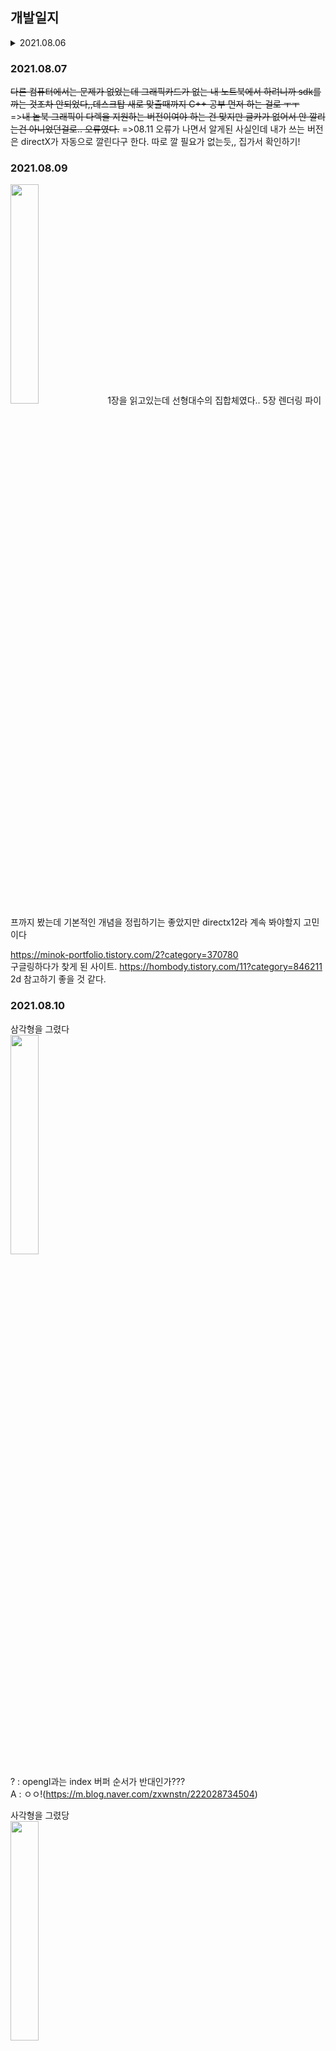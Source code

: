 ## 개발일지

<details>
<summary>2021.08.06</summary>
<div markdown="1">

  뿅하면 만들어지는 유니티, 언리얼과 다르게 창을 만드는 것부터 아니 프로젝트를 세팅하는 것부터 많은 고난이 있었다...<br>
  특히 윈도우 api를 처음 쓰다보니 LRESULT, wWinMain,hwnd 등 작은 단어 하나하나가 모두 모르는 단어여서 <br>
  코드를 읽어내리는데만 오랜 시간이 걸리고 이해도 잘 안가서 너무 힘들었는데 참고자료[1] 링크 덕분에 전반적으로 이해하기 좋았다.<br>
  
  <오늘 알게 된 점><br>
    다이렉트x 공부를 위해 이것저것 코드를 읽다보니 wWinMain앞에 붙어 있는 무엇인가가 다 달랐다. 찾아보니 결국 이름만 다르고 같은 것들이었다.<br>
    callback == winapi == apientry
    

</div>
</details>

### 2021.08.07
  <strike>다른 컴퓨터에서는 문제가 없었는데 그래픽카드가 없는 내 노트북에서 하려니까 sdk를 까는 것조차 안되었다,,데스크탑 새로 맞출때까지 C++ 공부 먼저 하는 걸로 ㅜㅜ</strike><br>
  =><strike>내 놑북 그래픽이 다렉을 지원하는 버전이여야 하는 건 맞지만 글카가 없어서 안 깔리는건 아니었던걸로.. 오류였다.</strike>
  =>08.11 오류가 나면서 알게된 사실인데 내가 쓰는 버전은 directX가 자동으로 깔린다구 한다. 따로 깔 필요가 없는듯,, 집가서 확인하기!
  

### 2021.08.09

<img src="https://user-images.githubusercontent.com/49023736/128650580-85dd1d33-02a5-44bd-a6ce-4b6153cd03c8.jpg" width="30%" height="30%" />
  1장을 읽고있는데 선형대수의 집합체였다.. 5장 렌더링 파이프까지 봤는데 기본적인 개념을 정립하기는 좋았지만 directx12라 계속 봐야할지 고민이다
  
  https://minok-portfolio.tistory.com/2?category=370780 <br>
  구글링하다가 찾게 된 사이트.
  https://hombody.tistory.com/11?category=846211
  2d 참고하기 좋을 것 같다.

### 2021.08.10

삼각형을 그렸다<br>
<img src="https://user-images.githubusercontent.com/49023736/128795674-805808d6-0d63-48b4-a3a2-e75a57280504.png" width="30%" height="30%" />

? : opengl과는 index 버퍼 순서가 반대인가???<br>
A : ㅇㅇ!(https://m.blog.naver.com/zxwnstn/222028734504)

사각형을 그렸당<br>
<img src="https://user-images.githubusercontent.com/49023736/128796130-5be70c61-6347-4977-b38f-f7331168e7b7.png" width="30%" height="30%" />

direct3D 개요. 코드를 짜다보니까 device, deviceContext, 윈도우 핸들 등 반복되는 단어가 계속 나오는데 어렴풋이 알고 이해하려니까 속이 너무 답답.. 잘 모르겠는 단어들 먼저 공부를 하고 코드 이해를 하는게 좋을 것 같다.
https://m.blog.naver.com/masca140/220704230471 

내일 할거
https://m.blog.naver.com/atom723/190311655
https://docs.microsoft.com/en-us/windows/win32/direct3dgetstarted/work-with-dxgi

### 2021.08.11

<b>카메라 & 큐브 점프 및 움직이기</b> <br>
<img src="https://user-images.githubusercontent.com/49023736/128961176-46216515-b1b9-4398-b8f1-2442af54a443.gif" width="30%" height="30%" />

<strike>하루종일 texture만 했는데 알 수 없는 오류가 또 날 괴롭힌다.......
어디서 나는건지 모르겠어서 디버깅해보니까 d3dcompilefromfile 쪽에서 나고있었다. https://gpgstudy.com/forum/viewtopic.php?t=25475 <- 이 사이트에서 참고해보니, 세번째 인자가 비면 error가 발생할 수도 있다고 해서 다른 방식으로도 해보았지만 여전히 안된다....<br>
텍스쳐를 해야 라이팅을 하던 폰트를 하던 할텐데 ㅜㅜ</strike> <br>
텍스쳐 해결!! WCHAR 캐스팅을 잘못하고 있던 모양이다....(WCHAR*)L"hlsl파일명" 이런식으로 해주면 된당! ㅎㅅㅎ<br>

https://www.braynzarsoft.net/viewtutorial/q16390-directx-11-an-introduction-to-the-win32-api
이 예제도 한번 따라해봐야겠다

### 2021.08.12

<b>텍스쳐 입히기</b> <br>
https://user-images.githubusercontent.com/49023736/129129691-ac31f730-9d05-4d87-a171-17c7f9e03583.mp4

어찌저찌 하긴 했는데 솔직히 잘 이해 안된다,,,,,..

<오늘의 실수 포인트>
 - window 먼저 Initialization 하고, direct3d를 Initialization해줘야하는데 순서를 바꿔가지고 한참 걸렸다; ㅜ
 - 과연 내가 원하는 설정으로 바꿔서 사용할 수 있을지 의문이다..

위에 예제 사이트가 훨씬 이해하기 쉬웠다. 코드가 길어지면, 당연히 [0]보다는 가독성은 떨어지겠지만 처음 공부하는 입장에서 보면, 진행 과정을 따라 쭉 나열하고 있기 때문에 순서를 파악하기 좋았다!
그리고 개인적으로 느낀점인데 directX가 어려운 이유는 대충 깔짝이면서 공부하는건 불가능하기 때문이 아닐까..싶다 학교에서 opengl도 안배운 상태였다면 진작에 그만 뒀을것같다.

### 2021.08.13

<img src="https://user-images.githubusercontent.com/49023736/129440608-ece2b778-29bd-4263-a2d5-427a8203bf96.png" width="50%" height="40%" />

info/draw_rectanlge(projectionXX) 에 있는 코드의 흐름을 따라가보면 위와 같다.

-----------------

	VertexType vt;
	D3D11_INPUT_ELEMENT_DESC Playout[] =
	{
		{ "POSITION", 0, DXGI_FORMAT_R32G32B32_FLOAT, 0, 0, D3D11_INPUT_PER_VERTEX_DATA, 0 },
		{ "COLOR", 0, DXGI_FORMAT_R32G32B32_FLOAT, 0, sizeof(vt.pos), D3D11_INPUT_PER_VERTEX_DATA, 0 }
	};

** 정점 하나 기준
Playout[n]에 5번째 파라미터를 보면, position이 어디서부터 시작할 것인지를 물어보는 것이다. 현재 position같은 경우 XMFLOAT3을 이용하고 있기 때문에 
4*3, 총 12바이트를 사용한다. 그렇기 때문에 COLOR은 12바이트 뒤에서부터 할당되어야 한다. 
D3D11_APPEND_ALIGNED_ELEMENT<=를 이용해서 자동으로 할당할수도 있다고 한다. 
아니면 저렇게 구조체를 가져와서, 앞에 사용한 것들의 바이트를 직접 계산하는 방식으로도 할 수 있다.

데이터 구조가 하나 늘어날때마다 

<img src="https://user-images.githubusercontent.com/49023736/129440611-39637f64-04e3-4fa4-8b9a-d578043ed7ae.png" width="50%" height="40%" />

----------------------------------------------------------

### 2021.08.14-15

화면 생성부터 물체 이동까지

![image](https://user-images.githubusercontent.com/49023736/129452030-66edead9-e4b4-4057-98ae-7bd79239547f.png)

이걸 한번에 이해하는 천재들이 부럽다..

큐브 점프 & 카메라 이동

![녹화_2021_08_15_11_54_37_642](https://user-images.githubusercontent.com/49023736/129465469-d18966ff-5d33-43b5-8220-4128f94f4d04.gif)


<공부계기>

 2021 여름 방학에 인턴을 할 때, 오픈소스를 가져와 필요한 데이터를 추가한 뒤, 릴리즈모드로 디버깅할 일이 있었다. 당시 일년 전에 한번해봤던 QT와 블루투스, 그리고 윈도우 등 처음 접해보는 헤더들로 인하여 어디서 오류가 발생하는지 알 수 없었고 결국 다른 팀원분의 도움을 받았다. 옆에서 지켜보니, RegisterDeviceNotification라는 windows.h에 있는 함수에서 발생한 오류였다. 그리고 exe파일을 다른 컴퓨터에 깔 때도, 32비트(실행파일)와 64비트(데스크탑)의 충돌로 잘 깔리지 않았고 이것또한 팀원의 도움을 받을 수 밖에 없었다. <br>
 이 두번의 도움으로 깨닫게 된 점은 바로 내가 컴퓨터에 대한 이해나 지식이 전혀 없다는 것이었다. 유니티나 언리얼로 코딩을 하고있다고 생각했지만 이는 겉으로만 코딩을 하는 척한다는 생각이 계속 들었다. 그래서 더 로우레벨의 공부를 해야겠다고 생각했다.!<br>
 무엇을 공부해야할지 고민하던 와중에, 문득 2021-1 게임그래픽프로그래밍 수업을 들을 때 교수님께서 옛날에는 리소스매니저도 직접 만들었다는 얘기가 생각났다. 도대체 유니티없이 어떻게 게임을 만들 수 있었는지 궁금해서 찾아보니 지금의 언리얼과 유니티같은 게임엔진들은 directX나 openGL을 기반으로 만들어졌고 게임업계에서는 directX를 더 선호한다고 한다. 지금와서 생각해보니 다 수업시간에 들었던 내용인데, 중요하게 생각하지 않고 넘어갔던것 같다. 쨌든 그래서 directX를 가지고 게임을 만들어야겠다고 생각했다. 인터넷에 찾아보니 지금은 directX로 개발하는 곳은 거의 없고 게임엔진쪽으로 갈거면 공부하라고들 얘기한다. 하지만 나는 더 깊은 이해를 하고싶기 때문에 windows.h와 directX3D를 공부해보고자 했다!<br>
 그리고 마침 동아리에서 C++로 게임만들기 대회(??)를 개최해서 참가해보기로 했당!-!


![image](https://user-images.githubusercontent.com/49023736/129474379-d5a36e77-4b28-4995-bacb-b59f5d116c58.png)

### 2021.08.17
 전반적인 내용을 이해하는데도 오랜 시간이 걸렸는데 세세한 내용까지 공부하려니 머리가 터질것같다.
 
 ### 2021.08.18
 
 셰이더 버퍼와 버텍스 인덱스 버퍼를 혼동하지 말자~!!!
 
 <img src="https://user-images.githubusercontent.com/49023736/129826572-c135e14a-533a-4aeb-8fb1-205e28296c1b.gif" width="50%" height="40%" />
 
RT와 TR의 중요성..ㅋㅋㅋㅋ

![ezgif com-gif-maker (2)](https://user-images.githubusercontent.com/49023736/129855452-91ccc567-d148-48fa-9a54-e2b6c9384f71.gif)
![ezgif com-gif-maker (3)](https://user-images.githubusercontent.com/49023736/129855460-122fc8dc-d110-4f68-9c0c-18746db0a4d5.gif)


와..난 지금까지 rotation이랑 transform 순서만 조심하면 되는줄알았는데 scale도 조심해야한다;;;; 이것때매 한참 해맸네!
Rotation * Scale * Translation ;


### 2021.08.20
주말동안 1. 배경 만들기 2. 캐릭터 만들기 3. 콜라이더 만들기 4. 충돌 구현 5. 게임 전반적인 구조(텍스쳐등) 만들기
우선 단순하게 점프로 피하는 수준만 구현하기.

### 2021.08.23

## [간단한 가이드라인]

## 01. 초기화

### 01 -1 윈도우 초기화

### 01 -2 -0 direct3d 초기화 

D3D11CreateDeviceAndSwapChain()
-> device, deviceContext, swapchain 만들기위해, DXGI_SWAP_CHAIN_DESC,IDXGIFactory1,IDXGIAdapter1 생성

CreateDepthStencilView()
->깊이/스텐실뷰 만들기

### 01 - 2 -1 direct2d

### 01 -3 IASet~을 위한 준비

해야할 것들
1. 정점(빛, 위치, 텍스쳐 등)/인덱스 정보 생성
2. 셰이더 컴파일 & 셰이더 오브젝트 만들기
3. 셰이더 세팅 (VSSetShader/PSSetShader)
4. 뷰표트 만들기
5. 상수버퍼 세팅
6. 카메라 세팅을 통한 view matrix, projection matrix 구하기
7. CreateBlendState()

### 01 -4 directInput 초기화

## 02. 게임 진행

